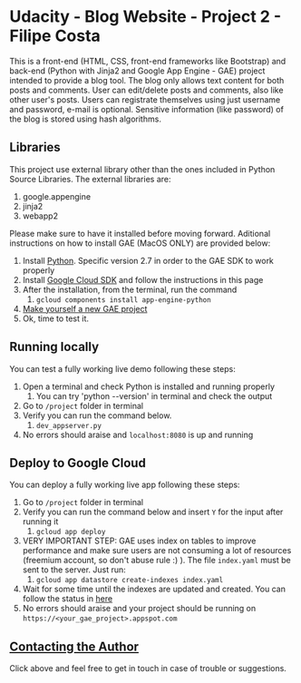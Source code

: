Udacity - Blog Website - Project 2 - Filipe Costa
============

This is a front-end (HTML, CSS, front-end frameworks like Bootstrap) and back-end (Python with Jinja2 and Google App Engine - GAE)
project intended to provide a blog tool.
The blog only allows text content for both posts and comments. User can edit/delete posts and comments,
also like other user's posts.
Users can registrate themselves using just username and password, e-mail is optional.
Sensitive information (like password) of the blog is stored using hash algorithms.

## Libraries
This project use external library other than the ones included in Python Source Libraries.
The external libraries are:
1. google.appengine
2. jinja2
3. webapp2

Please make sure to have it installed before moving forward.
Aditional instructions on how to install GAE (MacOS ONLY) are provided below:
1. Install [Python](https://www.python.org/). Specific version 2.7 in order to the GAE SDK to work properly
2. Install [Google Cloud SDK](https://cloud.google.com/sdk/) and follow the instructions in this page
3. After the installation, from the terminal, run the command
   1. `gcloud components install app-engine-python`
4. [Make yourself a new GAE project](https://cloud.google.com/appengine/docs/standard/python/console/#create)
5. Ok, time to test it.

## Running locally
You can test a fully working live demo following these steps:
1. Open a terminal and check Python is installed and running properly
   1. You can try 'python --version' in terminal and check the output
2. Go to `/project` folder in terminal
3. Verify you can run the command below.
   1. `dev_appserver.py`
4. No errors should araise and `localhost:8080` is up and running

## Deploy to Google Cloud
You can deploy a fully working live app following these steps:
1. Go to `/project` folder in terminal
2. Verify you can run the command below and insert `Y` for the input after running it
   1. `gcloud app deploy`
3. VERY IMPORTANT STEP: GAE uses index on tables to improve performance and make sure users are not consuming a lot
of resources (freemium account, so don't abuse rule :) ). The file `index.yaml` must be sent to the server. Just run:
   1. `gcloud app datastore create-indexes index.yaml`
4. Wait for some time until the indexes are updated and created. You can follow the status in [here](https://console.cloud.google.com/datastore/indexes)
5. No errors should araise and your project should be running on `https://<your_gae_project>.appspot.com`


## [Contacting the Author](mailto:s.costa.filipe@gmail.com)
Click above and feel free to get in touch in case of trouble or suggestions.
